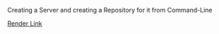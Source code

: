 Creating a Server and creating a Repository for it from Command-Line

[Render Link](https://s24wa72latham.onrender.com/)
